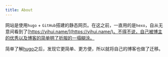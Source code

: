 ```yaml
---
title: About
---
```

网站是使用`hugo` + `GitHub`搭建的静态网页。在这之前，一直用的是`hexo`，自从无意间看到了[https://yihui.name/](https://yihui.name/)。不得不说，自己被博主的优秀以及博客的简单明了折服的一塌糊涂。

简单了解[hugo](http://gohugo.io/getting-started/)之后，发现它更简单、更方便，所以就将自己的博客也做了迁移。